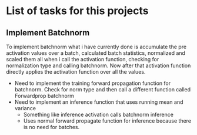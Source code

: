 # List of tasks for this projects

## Implement Batchnorm
To implement batchnorm what i have currently done is accumulate the pre activation values over a batch, calculated batch statistics, normalized and scaled them all when i call the activation function, checking for normalization type and calling batchnorm. Now after that activation function directly applies the activation function over all the values. 

- Need to implement the training forward propagation function for batchnorm. Check for norm type and then call a different function called Forwardprop batchnorm 
- Need to implement an inference function that uses running mean and variance 
    - Something like inference activation calls batchnorm inference
    - Uses normal forward propagate function for inference because there is no need for batches. 

